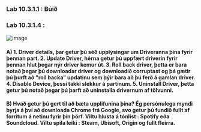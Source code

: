 ### Lab 10.3.1.1 : Búið
### Lab 10.3.1.4 :
![image](https://user-images.githubusercontent.com/114400552/212333508-1589f9e7-fbcd-4d4c-81ec-6d36852810f9.png)
#### A) 1. Driver details, þar getur þú séð upplýsingar um Driveranna þína fyrir þennan part. 2. Update Driver, hérna getur þú uppfært driverin fyrir þennan hlut þegar nýr driver kemur út. 3. Roll back driver, þetta er bara notað þegar þú downloadar driver og downloadið corruptast og þá gætir þú þurft að "roll backa" updatinu sem þýir bara að þú ferð á gamlan driver. 4. Disable Device, þessi takki slekkur á partinum. 5. Uninstall Driver, þetta getur þú notað þegar þú þarft að uninstalla drivernum af tölvunni. 
#### B) Hvað getur þú gert til að bæta upplifunina þína? Ég persónulega myndi byrja á því að downloada Chrome frá Google, svo getur þú fundið fullt af forritum á netinu fyrir þín þörf. Viltu hlusta á tónlist : Spotify eða Soundcloud. Viltu spila leiki : Steam, Ubisoft, Origin og fullt fleirra. 
####
####
####
####
####
####
####
####
####
####
####
####
####
####
####
####
####
####
